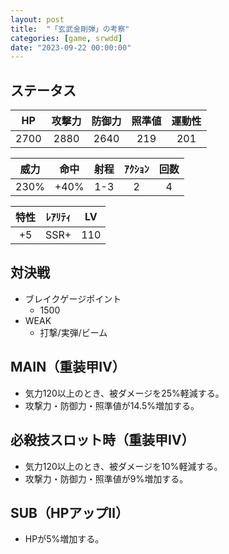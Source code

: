 ```yaml
---
layout: post
title:  "「玄武金剛弾」の考察"
categories: [game, srwdd]
date: "2023-09-22 00:00:00"
---
```


## ステータス

| HP |攻撃力|防御力|照準値|運動性|
|:--:|:---:|:---:|:---:|:---:|
|2700| 2880| 2640|  219|  201|

|威力 |命中 |射程|ｱｸｼｮﾝ|回数|
|:--:|:---:|:-:|:--:|:--:|
|230%| +40%|1-3|   2|   4|

|特性|ﾚｱﾘﾃｨ|LV |
|:-:|:--:|:-:|
|+5 |SSR+|110|

## 対決戦

- ブレイクゲージポイント
  - 1500
- WEAK
  - 打撃/実弾/ビーム

## MAIN（重装甲Ⅳ）

- 気力120以上のとき、被ダメージを25%軽減する。
- 攻撃力・防御力・照準値が14.5%増加する。

<div id="main-1" style="width: 100vw, height: 50vh"></div>
<div id="main-1-ex" style="width: 100vw, height: 50vh"></div>

## 必殺技スロット時（重装甲Ⅳ）

- 気力120以上のとき、被ダメージを10%軽減する。
- 攻撃力・防御力・照準値が9%増加する。 

<div id="sp-1" style="width: 100vw, height: 50vh"></div>
<div id="sp-1-ex" style="width: 100vw, height: 50vh"></div>

## SUB（HPアップⅡ）

- HPが5%増加する。

<div id="sub-1" style="width: 100vw, height: 50vh"></div>

<!-- Google Charts -->
<script type="text/javascript" src="https://www.gstatic.com/charts/loader.js"></script>

<script type="text/javascript">
google.charts.load("current", { "packages": ["corechart"] });
const ANNOTATION = { type: 'string', role: 'annotation' };
const ANNOTATION_NUM = { type: 'number', role: 'annotation' };

// MAIN
function main1() {
    google.charts.setOnLoadCallback(() => {
        const data = google.visualization.arrayToDataTable([
            ['気力', '攻撃力(%)', '防御力(%)', '照準値(%)', ANNOTATION, '運動性(%)', '計測値', ANNOTATION],
            ['100', 14.5, 14.5, 14.5, "14.5%", 0, 2880 * (100 +14.5 +3*0) / 100, null],
            ['110', 14.5, 14.5, 14.5, null, 0, 2880 * (100 +14.5 +3*1) / 100, null],
            ['120', 14.5, 14.5, 14.5, null, 0, 2880 * (100 +14.5 +3*2) / 100, null],
            ['130', 14.5, 14.5, 14.5, null, 0, 2880 * (100 +14.5 +3*3) / 100, null],
            ['140', 14.5, 14.5, 14.5, null, 0, 2880 * (100 +14.5 +3*4) / 100, null],
            ['150', 14.5, 14.5, 14.5, null, 0, 2880 * (100 +14.5 +3*5) / 100, null],
            ['160', 14.5, 14.5, 14.5, null, 0, 2880 * (100 +14.5 +3*6) / 100, null],
            ['170', 14.5, 14.5, 14.5, null, 0, 2880 * (100 +14.5 +3*7) / 100, `${2880 * (100 +14.5 +3*7) / 100}`]
        ]);
        const options = {
            title: '玄武金剛弾（MAIN）',
            curveType: 'none',
            legend: { position: 'bottom' },
            series: {
                0: { type: 'line', targetAxisIndex: 0},
                1: { type: 'line', targetAxisIndex: 0},
                2: { type: 'line', targetAxisIndex: 0},
                3: { type: 'line', targetAxisIndex: 0},
                4: { type: 'bars', targetAxisIndex: 1, annotations: { stem: { length: 0 } }}
            }
        };
        const chart = new google.visualization.LineChart(
            document.getElementById('main-1')
        );
        chart.draw(data, options);
    });
}
main1();
function main1ex() {
    google.charts.setOnLoadCallback(() => {
        const data = google.visualization.arrayToDataTable([
            ['気力', '被ダメージ(%)', ANNOTATION],
            ['100', 0, "0%"],
            ['110', 0, null],
            ['120', 25, "25%"],
            ['130', 25, null],
            ['140', 25, null],
            ['150', 25, null],
            ['160', 25, null],
            ['170', 25, null]
        ]);
        const options = {
            title: '玄武金剛弾（MAIN）',
            curveType: 'none',
            legend: { position: 'bottom' },
            areaOpacity: 0
        };
        const chart = new google.visualization.LineChart(
            document.getElementById('main-1-ex')
        );
        chart.draw(data, options);
    });
}
main1ex();
// SP
function sp1() {
    google.charts.setOnLoadCallback(() => {
        const data = google.visualization.arrayToDataTable([
            ['気力', '攻撃力(%)', '防御力(%)', '照準値(%)', ANNOTATION, '運動性(%)'],
            ['100', 9, 9, 9, "9%", 0],
            ['110', 9, 9, 9, null, 0],
            ['120', 9, 9, 9, null, 0],
            ['130', 9, 9, 9, null, 0],
            ['140', 9, 9, 9, null, 0],
            ['150', 9, 9, 9, null, 0],
            ['160', 9, 9, 9, null, 0],
            ['170', 9, 9, 9, null, 0]
        ]);
        const options = {
            title: '玄武金剛弾（必殺技スロット時）',
            curveType: 'none',
            legend: { position: 'bottom' }
        };
        const chart = new google.visualization.LineChart(
            document.getElementById('sp-1')
        );
        chart.draw(data, options);
    });
}
sp1();
function sp1ex() {
    google.charts.setOnLoadCallback(() => {
        const data = google.visualization.arrayToDataTable([
            ['気力', '被ダメージ(%)', ANNOTATION],
            ['100', 0, "0%"],
            ['110', 0, null],
            ['120', 10, "10%"],
            ['130', 10, null],
            ['140', 10, null],
            ['150', 10, null],
            ['160', 10, null],
            ['170', 10, null]
        ]);
        const options = {
            title: '玄武金剛弾（必殺技スロット時）',
            curveType: 'none',
            legend: { position: 'bottom' },
            areaOpacity: 0
        };
        const chart = new google.visualization.LineChart(
            document.getElementById('sp-1-ex')
        );
        chart.draw(data, options);
    });
}
sp1ex();
// SUB
function sub1() {
    google.charts.setOnLoadCallback(() => {
        const data = google.visualization.arrayToDataTable([
            ['気力', 'HP(%)', ANNOTATION, 'HP', ANNOTATION],
            ['100', 5, "5%", 2700 * (100 + 5) / 100, null],
            ['110', 5, null, 2700 * (100 + 5) / 100, null],
            ['120', 5, null, 2700 * (100 + 5) / 100, null],
            ['130', 5, null, 2700 * (100 + 5) / 100, null],
            ['140', 5, null, 2700 * (100 + 5) / 100, null],
            ['150', 5, null, 2700 * (100 + 5) / 100, null],
            ['160', 5, null, 2700 * (100 + 5) / 100, null],
            ['170', 5, null, 2700 * (100 + 5) / 100, `${2700 * (100 + 5) / 100}`]
        ]);
        const options = {
            title: '玄武金剛弾（SUB）',
            curveType: 'none',
            legend: { position: 'bottom' },
            series: {
                0: { type: 'line', targetAxisIndex: 0},
                1: { type: 'bars', targetAxisIndex: 1}
            }
        };
        const chart = new google.visualization.LineChart(
            document.getElementById('sub-1')
        );
        chart.draw(data, options);
    });
}
sub1();

</script>

